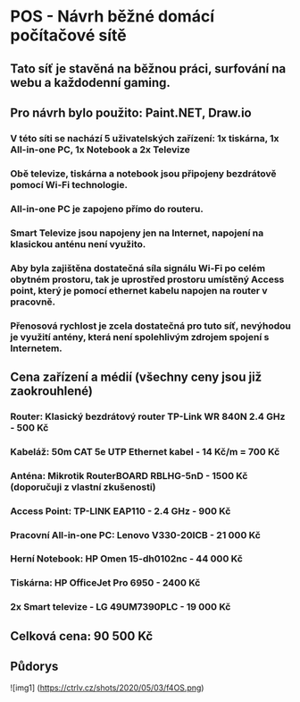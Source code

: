 # POS - Návrh běžné domácí počítačové sítě
## Tato síť je stavěná na běžnou práci, surfování na webu a každodenní gaming.
## Pro návrh bylo použito: Paint.NET, Draw.io
### V této síti se nachází 5 uživatelských zařízení: 1x tiskárna, 1x All-in-one PC, 1x Notebook a 2x Televize
### Obě televize, tiskárna a notebook jsou připojeny bezdrátově pomocí Wi-Fi technologie.
### All-in-one PC je zapojeno přímo do routeru.
### Smart Televize jsou napojeny jen na Internet, napojení na klasickou anténu není využito.
### Aby byla zajištěna dostatečná síla signálu Wi-Fi po celém obytném prostoru, tak je uprostřed prostoru umístěný Access point, který je pomocí ethernet kabelu napojen na router v pracovně.
### Přenosová rychlost je zcela dostatečná pro tuto síť, nevýhodou je využití antény, která není spolehlivým zdrojem spojení s Internetem.
## Cena zařízení a médií (všechny ceny jsou již zaokrouhlené)
### Router: Klasický bezdrátový router TP-Link WR 840N 2.4 GHz - 500 Kč
### Kabeláž: 50m CAT 5e UTP Ethernet kabel - 14 Kč/m = 700 Kč
### Anténa: Mikrotik RouterBOARD RBLHG-5nD - 1500 Kč (doporučuji z vlastní zkušenosti)
### Access Point: TP-LINK EAP110 - 2.4 GHz - 900 Kč
### Pracovní All-in-one PC: Lenovo V330-20ICB - 21 000 Kč
### Herní Notebook: HP Omen 15-dh0102nc - 44 000 Kč
### Tiskárna: HP OfficeJet Pro 6950 - 2400 Kč
### 2x Smart televize - LG 49UM7390PLC - 19 000 Kč
## Celková cena: 90 500 Kč

## Půdorys
![img1] (https://ctrlv.cz/shots/2020/05/03/f4OS.png)

